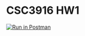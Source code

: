 # CSC3916 HW1

[![Run in Postman](https://run.pstmn.io/button.svg)](https://app.getpostman.com/run-collection/f179b4376a90f75c4fb3)
